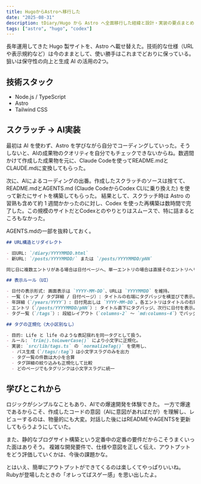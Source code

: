 ```yaml
---
title: HugoからAstroへ移行した
date: "2025-08-31"
description: tDiary/Hugo から Astro へ全面移行した経緯と設計・実装の要点まとめ（Codex 活用を含む）
tags: ["astro", "hugo", "codex"]
---
```

長年運用してきた Hugo 製サイトを、Astro へ載せ替えた。技術的な仕様（URL や表示規約など）は今のままとして、使い勝手はこれまでどおりに保っている。狙いは保守性の向上と生成 AI の活用の2つ。

## 技術スタック

 * Node.js / TypeScript
 * Astro
 * Tailwind CSS

## スクラッチ → AI実装

最初は AI を使わず、Astro を学びながら自分でコーディングしていった。そうしないと、AIの成果物のクオリティを自分でもチェックできないからね。数週間かけて作成した成果物を元に、Claude Codeを使ってREADME.mdとCLAUDE.mdに変換してもらった。

次に、AIによるコーディングの出番。作成したスクラッチのソースは捨てて、README.mdとAGENTS.md (Claude CodeからCodex CLIに乗り換えた) を使って新たにサイトを構築してもらった。
結果として、スクラッチ時は Astro の習熟も含めて約 1 週間かかったのに対し、Codex を使った再構築は数時間で完了した。この規模のサイトだとCodexとのやりとりはスムースで、特に詰まるところもなかった。

AGENTS.mdの一部を抜粋しておく。

```md
## URL構造とリダイレクト

- 旧URL: `/diary/YYYYMMDD.html`
- 新URL: `/posts/YYYYMMDD/` または `/posts/YYYYMMDD/pNN`

同じ日に複数エントリがある場合は日付ページへ、単一エントリの場合は直接そのエントリへリダイレクトします。

## 表示ルール（UI）

- 日付の表示形式: 画面表示は `YYYY-MM-DD`、URLは `YYYYMMDD` を維持。
- 一覧（トップ / タグ詳細 / 日付ページ）: タイトルの右端にタグバッジを横並びで表示。タイトルにのみ hover 下線、タグバッジではタイトルに下線が付かない。
- 年詳細（`/years/YYYY`）: 日付見出しは `YYYY-MM-DD`。各エントリはタイトルの右端にタグバッジ表示。
- エントリ（`/posts/YYYYMMDD/pNN`）: タイトル直下にタグバッジ、次行に日付を表示。
- タグ一覧（`/tags`）: 段組レイアウト（`columns-2` 〜 `md:columns-4`）でバッジ表示。各タグ名の右に件数の小バッジを表示。

## タグの正規化（大小区別なし）

- 目的: Life と life のような表記揺れを同一タグとして扱う。
- ルール: `trim().toLowerCase()` により小文字に正規化。
- 実装: `src/lib/tags.ts` の `normalizeTag()` を使用し、
  - パス生成（`/tags/:tag`）は小文字スラグのみを出力
  - タグ一覧の件数は大小を合算
  - タグ詳細の絞り込みも正規化して比較
  - どのページでもタグリンクは小文字スラグに統一
```

## 学びとこれから

ロジックがシンプルなこともあり、AIでの爆速開発を体験できた。
一方で爆速であるからこそ、作成したコードの意図（AIに意図があればだが）を理解し、レビューするのは、物量的にも大変。対話した後にはREADMEやAGENTSを更新してもらうようにしていた。

また、静的なブログサイト構築という定番中の定番の要件だからこそうまくいった面はありそう。
複雑な開発要件で、仕様や意図を正しく伝え、アウトプットをどう評価していくかは、今後の課題かな。

とはいえ、簡単にアウトプットができてくるのは楽しくてやっぱりいいね。Rubyが登場したときの「オレってばスゲー感」を思い出したよ。